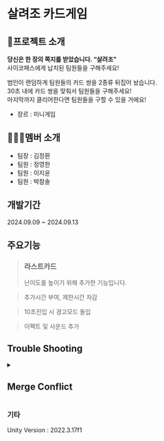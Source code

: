 # 살려조 카드게임

## 🎤프로젝트 소개
**당신은 한 장의 쪽지를 받았습니다. “살려조”<br>**
사이코패스에게 납치된 팀원들을 구해주세요!<br>

범인이 랜덤하게 팀원들의 카드 쌍을 2종류 뒤집어 놨습니다.<br>
30초 내에 카드 쌍을 맞춰서 팀원들을 구해주세요!<br>
마지막까지 클리어한다면 팀원들을 구할 수 있을 거에요!

* 장르 : 미니게임

## 👨‍👨‍👦멤버 소개
* 팀장 : 김정환
* 팀원 : 정영한
* 팀원 : 이지윤
* 팀원 : 박참솔

## 개발기간
2024.09.09 ~ 2024.09.13

## 주요기능
> ### 라스트카드
> 난이도를 높이기 위해 추가한 기능입니다.

> 추가시간 부여, 제한시간 차감

> 10초진입 시 경고모드 돌입

> 이펙트 및 사운드 추가

## Trouble Shooting
<details> 
  <summary><h2>Merge Conflict</h2></summary>
<h3>발생 배경</h3>
기능을 너무 세부적으로 나눠서 분담한 결과 공통 작업 영역이 생겼습니다.<br/>
그러다 보니 2명의 작업자가 하나의 스크립트와 프리팹을 수정했습니다.
<h3>원인</h3>
<ol>
  <li>
    <h4>스크립트</h4> 충돌 해결 방법은 공통된 Card 스크립트는 IDE를 열어서 충돌된 부분을 수정하고 합쳐주었습니다.
  </li>
  <li>
    <h4>프리팹 오류</h4>
    하나의 프리팹에 대해 2명의 작업자가 수정한 경우였습니다.<br/>
    이때 한 작업자 분은 Board 프리팹의 이름을 Card로 변경했습니다.<br/>
    간단한 수정이지만 이후에 작업을 진행할 때 문제가 되었습니다.<br/>
    Board를 계속해서 쓰고 계신 작업자분께서 프리팹이 사라졌다고 말하셨습니다.<br/>
    급하게 이상이 없는지 확인을 해보지만 merge가 충돌 없이 잘 합쳐져서 이상이 없다고 표시되었습니다.<br/>
    히스토리를 뒤져보고서야 이름이 바뀐 걸 알 수 있었습니다.<br/>
  </li>
</ol>
</details>

### 기타
Unity Version : 2022.3.17f1
